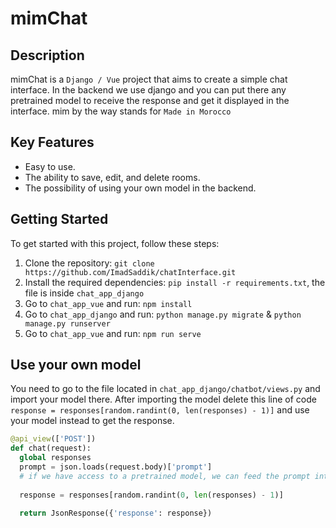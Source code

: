 # mimChat

## Description
mimChat is a `Django / Vue` project that aims to create a simple chat interface. In the backend we use django and you can put there any pretrained model to receive the response and get it displayed in the interface. mim by the way stands for `Made in Morocco`

## Key Features
- Easy to use.
- The ability to save, edit, and delete rooms.
- The possibility of using your own model in the backend.

## Getting Started
To get started with this project, follow these steps:

1. Clone the repository: `git clone https://github.com/ImadSaddik/chatInterface.git`
2. Install the required dependencies: `pip install -r requirements.txt`, the file is inside `chat_app_django`
3. Go to `chat_app_vue` and run: `npm install`
4. Go to `chat_app_django` and run: `python manage.py migrate` & `python manage.py runserver`
5. Go to `chat_app_vue` and run: `npm run serve`


## Use your own model
You need to go to the file located in `chat_app_django/chatbot/views.py` and import your model there. After importing the model delete this line of code `response = responses[random.randint(0, len(responses) - 1)]` and use your model instead to get the response.

```python
@api_view(['POST'])
def chat(request):
  global responses
  prompt = json.loads(request.body)['prompt']
  # if we have access to a pretrained model, we can feed the prompt into the model and get a response
  
  response = responses[random.randint(0, len(responses) - 1)]
  
  return JsonResponse({'response': response})
```
